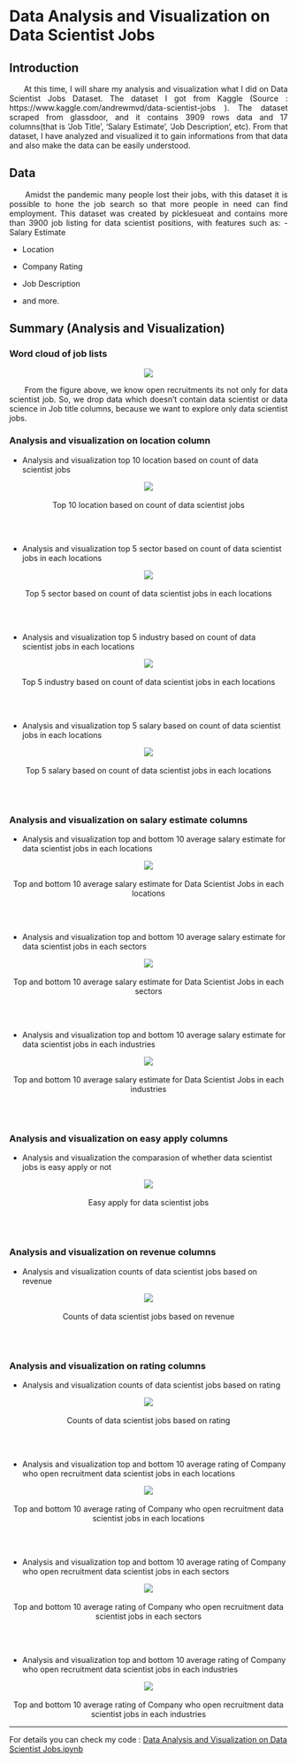 # Data Analysis and Visualization on Data Scientist Jobs

## Introduction
<p align = "justify">
&nbsp;&nbsp;&nbsp;&nbsp;&nbsp; At this time, I will share my analysis and visualization what I did on Data Scientist Jobs Dataset. The dataset I got from Kaggle (Source : https://www.kaggle.com/andrewmvd/data-scientist-jobs ). The dataset scraped from glassdoor, and it contains 3909 rows data and 17 columns(that is ‘Job Title’, ‘Salary Estimate’, ‘Job Description‘, etc). From that dataset, I have analyzed and visualized it to gain informations from that data and also make the data can be easily understood. 
</p>

## Data
<p align = "justify">
&nbsp;&nbsp;&nbsp;&nbsp;&nbsp; Amidst the pandemic many people lost their jobs, with this dataset it is possible to hone the job search so that more people in need can find employment. This dataset was created by picklesueat and contains more than 3900 job listing for data scientist positions, with features such as:
- Salary Estimate
  
- Location

- Company Rating

- Job Description

- and more.
</p>

## Summary (Analysis and Visualization)

### Word cloud of job lists
<p align="center"> 
 <img src="images/word cloud of job lists.png" /> 
</p>
<p align = "justify">
&nbsp;&nbsp;&nbsp;&nbsp;&nbsp; From the figure above, we know open recruitments its not only for data scientist job. So, we drop data which doesn’t contain data scientist or data science in Job title columns, because we want to explore only data scientist jobs.
</p>

### Analysis and visualization on location column
- Analysis and visualization top 10 location based on count of data scientist jobs
<p align="center"> 
 <img src="images/top 10 location based on count of data scientist jobs.png" /> 
 <br></br>
 Top 10 location based on count of data scientist jobs
</p>
<br></br>

- Analysis and visualization top 5 sector based on count of data scientist jobs in each locations
<p align="center"> 
 <img src="images/top 5 sector based on count of data scientist jobs in each locations.png" />
 <br></br>
 Top 5 sector based on count of data scientist jobs in each locations
</p>
<br></br>

- Analysis and visualization top 5 industry based on count of data scientist jobs in each locations
<p align="center"> 
 <img src="images/top 5 industry based on count of data scientist jobs in each locations.png" />
 <br></br>
 Top 5 industry based on count of data scientist jobs in each locations
</p>
<br></br>

- Analysis and visualization top 5 salary based on count of data scientist jobs in each locations
<p align="center"> 
 <img src="images/top 5 salary based on count of data scientist jobs in each locations.png" /> 
 <br></br>
 Top 5 salary based on count of data scientist jobs in each locations
</p>
<br></br>

### Analysis and visualization on salary estimate columns
- Analysis and visualization top and bottom 10 average salary estimate for data scientist jobs in each locations
<p align="center"> 
 <img src="images/top and bottom 10 average salary estimate for data scientist jobs in each locations.png" /> 
 <br></br>
 Top and bottom 10 average salary estimate for Data Scientist Jobs in each locations
</p>
<br></br>

- Analysis and visualization top and bottom 10 average salary estimate for data scientist jobs in each sectors
<p align="center"> 
 <img src="images/top and bottom 10 average salary estimate for data scientist jobs in each sectors.png" /> 
 <br></br>
 Top and bottom 10 average salary estimate for Data Scientist Jobs in each sectors
</p>
<br></br>

- Analysis and visualization top and bottom 10 average salary estimate for data scientist jobs in each industries
<p align="center"> 
 <img src="images/top and bottom 10 average salary estimate for data scientist jobs in each industries.png" /> 
 <br></br>
 Top and bottom 10 average salary estimate for Data Scientist Jobs in each industries
</p>
<br></br>

### Analysis and visualization on easy apply columns
- Analysis and visualization the comparasion of whether data scientist jobs is easy apply or not
<p align="center"> 
 <img src="images/easy apply for data scientist jobs.png" /> 
 <br></br>
 Easy apply for data scientist jobs
</p>
<br></br>

### Analysis and visualization on revenue columns
- Analysis and visualization counts of data scientist jobs based on revenue
<p align="center"> 
 <img src="images/counts of data scientist jobs based on revenue.png" /> 
 <br></br>
 Counts of data scientist jobs based on revenue
</p>
<br></br>

### Analysis and visualization on rating columns
- Analysis and visualization counts of data scientist jobs based on rating
<p align="center"> 
 <img src="images/counts of data scientist jobs based on rating.png" /> 
 <br></br>
 Counts of data scientist jobs based on rating
</p>
<br></br>

- Analysis and visualization top and bottom 10 average rating of Company who open recruitment data scientist jobs in each locations
<p align="center"> 
 <img src="images/top and bottom 10 average rating of Company who open recruitment data scientist jobs in each locations.png" /> 
 <br></br>
 Top and bottom 10 average rating of Company who open recruitment data scientist jobs in each locations
</p>
<br></br>

- Analysis and visualization top and bottom 10 average rating of Company who open recruitment data scientist jobs in each sectors
<p align="center"> 
 <img src="images/top and bottom 10 average rating of Company who open recruitment data scientist jobs in each sectors.png" /> 
 <br></br>
 Top and bottom 10 average rating of Company who open recruitment data scientist jobs in each sectors
</p>
<br></br>

- Analysis and visualization top and bottom 10 average rating of Company who open recruitment data scientist jobs in each industries
<p align="center"> 
 <img src="images/top and bottom 10 average rating of Company who open recruitment data scientist jobs in each industries.png" /> 
 <br></br>
 Top and bottom 10 average rating of Company who open recruitment data scientist jobs in each industries
</p>

-------------------------------------------------------------------------------------------------------------------------------------------------------------------------------
For details you can check my code : [Data Analysis and Visualization on Data Scientist Jobs.ipynb](https://github.com/rifkyahmadsaputra/Data-Analysis-and-Visualization-on-Data-Scientist-Jobs/blob/master/Data%20Analysis%20and%20Visualization%20on%20Data%20Scientist%20Jobs.ipynb)
